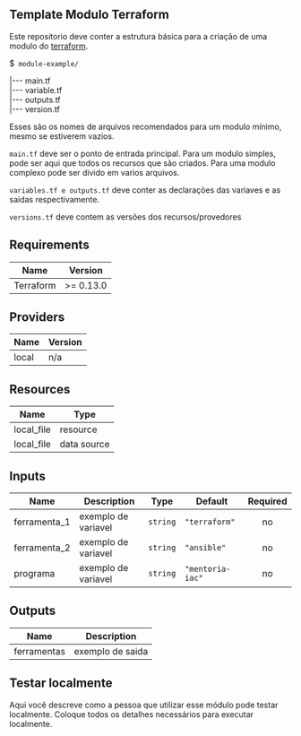 ##  Template Modulo Terraform
Este repositorio deve conter a estrutura básica para a criação de uma modulo do [terraform](https://www.terraform.io/). 

 $`` module-example/``
 
 |--- main.tf  
 |--- variable.tf  
 |--- outputs.tf  
 |--- version.tf


 Esses são os nomes de arquivos recomendados para um modulo mínimo, mesmo se estiverem vazios. 
 
 ``main.tf`` deve ser o ponto de entrada principal.
 Para um modulo simples, pode ser aqui que todos os recursos que são criados. Para uma modulo complexo pode ser divido em varios arquivos.
 
 ``variables.tf e outputs.tf`` deve conter as declarações das variaves e as saidas respectivamente.
 
 ``versions.tf`` deve contem as versões dos recursos/provedores

## Requirements

| Name | Version |
|------|---------|
| Terraform | >= 0.13.0 |

## Providers
  
| Name | Version |
|------|---------|
| local | n/a |

## Resources

| Name | Type |
|------|------|
| local_file | resource |
| local_file | data source |

## Inputs

| Name | Description | Type | Default | Required |
|------|-------------|------|---------|:--------:|
|ferramenta_1 | exemplo de variavel | `string` | `"terraform"` | no |
|ferramenta_2 | exemplo de variavel | `string` | `"ansible"` | no |
|programa | exemplo de variavel | `string` | `"mentoria-iac"` | no |

## Outputs
 
| Name | Description |
|------|-------------|
|ferramentas | exemplo de saida |

## Testar localmente

Aqui você descreve como a pessoa que utilizar esse módulo pode testar localmente. Coloque todos os detalhes necessários para executar localmente.

  
